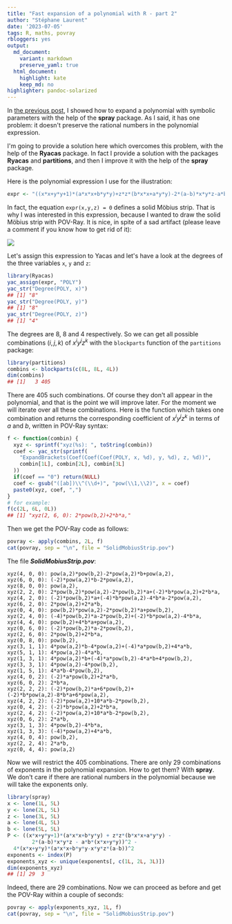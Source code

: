 ```yaml
---
title: "Fast expansion of a polynomial with R - part 2"
author: "Stéphane Laurent"
date: '2023-07-05'
tags: R, maths, povray
rbloggers: yes
output:
  md_document:
    variant: markdown
    preserve_yaml: true
  html_document:
    highlight: kate
    keep_md: no
highlighter: pandoc-solarized
---
```


In [the previous
post](https://laustep.github.io/stlahblog/posts/expandPolynomialWithSpray.html),
I showed how to expand a polynomial with symbolic parameters with the
help of the **spray** package. As I said, it has one problem: it doesn't
preserve the rational numbers in the polynomial expression.

I'm going to provide a solution here which overcomes this problem, with
the help of the **Ryacas** package. In fact I provide a solution with
the packages **Ryacas** and **partitions**, and then I improve it with
the help of the **spray** package.

Here is the polynomial expression I use for the illustration:

``` r
expr <- "((x*x+y*y+1)*(a*x*x+b*y*y)+z*z*(b*x*x+a*y*y)-2*(a-b)*x*y*z-a*b*(x*x+y*y))^2-4*(x*x+y*y)*(a*x*x+b*y*y-x*y*z*(a-b))^2"
```

In fact, the equation `expr(x,y,z) = 0` defines a solid Möbius strip.
That is why I was interested in this expression, because I wanted to
draw the solid Möbius strip with POV-Ray. It is nice, in spite of a sad
artifact (please leave a comment if you know how to get rid of it):

![](./figures/SolidMobiusStrip_POV.gif)

Let's assign this expression to Yacas and let's have a look at the
degrees of the three variables `x`, `y` and `z`:

``` r
library(Ryacas)
yac_assign(expr, "POLY")
yac_str("Degree(POLY, x)")
## [1] "8"
yac_str("Degree(POLY, y)")
## [1] "8"
yac_str("Degree(POLY, z)")
## [1] "4"
```

The degrees are 8, 8 and 4 respectively. So we can get all possible
combinations $(i,j,k)$ of $x^iy^jz^k$ with the `blockparts` function of
the `partitions` package:

``` r
library(partitions)
combins <- blockparts(c(8L, 8L, 4L))
dim(combins)
## [1]   3 405
```

There are $405$ such combinations. Of course they don't all appear in
the polynomial, and that is the point we will improve later. For the
moment we will iterate over all these combinations. Here is the function
which takes one combination and returns the corresponding coefficient of
$x^iy^jz^k$ in terms of $a$ and $b$, written in POV-Ray syntax:

``` r
f <- function(combin) {
  xyz <- sprintf("xyz(%s): ", toString(combin))
  coef <- yac_str(sprintf(
    "ExpandBrackets(Coef(Coef(Coef(POLY, x, %d), y, %d), z, %d))",
    combin[1L], combin[2L], combin[3L]
  ))
  if(coef == "0") return(NULL)
  coef <- gsub("([ab])\\^(\\d+)", "pow(\\1,\\2)", x = coef)
  paste0(xyz, coef, ",")
}
# for example:
f(c(2L, 6L, 0L))
## [1] "xyz(2, 6, 0): 2*pow(b,2)+2*b*a,"
```

Then we get the POV-Ray code as follows:

``` r
povray <- apply(combins, 2L, f)
cat(povray, sep = "\n", file = "SolidMobiusStrip.pov")
```

The file ***SolidMobiusStrip.pov***:

``` {.povray .numberLines}
xyz(4, 0, 0): pow(a,2)*pow(b,2)-2*pow(a,2)*b+pow(a,2),
xyz(6, 0, 0): (-2)*pow(a,2)*b-2*pow(a,2),
xyz(8, 0, 0): pow(a,2),
xyz(2, 2, 0): 2*pow(b,2)*pow(a,2)-2*pow(b,2)*a+(-2)*b*pow(a,2)+2*b*a,
xyz(4, 2, 0): (-2)*pow(b,2)*a+(-4)*b*pow(a,2)-4*b*a-2*pow(a,2),
xyz(6, 2, 0): 2*pow(a,2)+2*a*b,
xyz(0, 4, 0): pow(b,2)*pow(a,2)-2*pow(b,2)*a+pow(b,2),
xyz(2, 4, 0): (-4)*pow(b,2)*a-2*pow(b,2)+(-2)*b*pow(a,2)-4*b*a,
xyz(4, 4, 0): pow(b,2)+4*b*a+pow(a,2),
xyz(0, 6, 0): (-2)*pow(b,2)*a-2*pow(b,2),
xyz(2, 6, 0): 2*pow(b,2)+2*b*a,
xyz(0, 8, 0): pow(b,2),
xyz(3, 1, 1): 4*pow(a,2)*b-4*pow(a,2)+(-4)*a*pow(b,2)+4*a*b,
xyz(5, 1, 1): 4*pow(a,2)-4*a*b,
xyz(1, 3, 1): 4*pow(a,2)*b+(-4)*a*pow(b,2)-4*a*b+4*pow(b,2),
xyz(3, 3, 1): 4*pow(a,2)-4*pow(b,2),
xyz(1, 5, 1): 4*a*b-4*pow(b,2),
xyz(4, 0, 2): (-2)*a*pow(b,2)+2*a*b,
xyz(6, 0, 2): 2*b*a,
xyz(2, 2, 2): (-2)*pow(b,2)*a+6*pow(b,2)+(-2)*b*pow(a,2)-8*b*a+6*pow(a,2),
xyz(4, 2, 2): (-2)*pow(a,2)+10*a*b-2*pow(b,2),
xyz(0, 4, 2): (-2)*b*pow(a,2)+2*b*a,
xyz(2, 4, 2): (-2)*pow(a,2)+10*a*b-2*pow(b,2),
xyz(0, 6, 2): 2*a*b,
xyz(3, 1, 3): 4*pow(b,2)-4*b*a,
xyz(1, 3, 3): (-4)*pow(a,2)+4*a*b,
xyz(4, 0, 4): pow(b,2),
xyz(2, 2, 4): 2*a*b,
xyz(0, 4, 4): pow(a,2)
```

Now we will restrict the $405$ combinations. There are only $29$
combinations of exponents in the polynomial expansion. How to get them?
With **spray**. We don't care if there are rational numbers in the
polynomial because we will take the exponents only.

``` r
library(spray)
x <- lone(1L, 5L)
y <- lone(2L, 5L)
z <- lone(3L, 5L)
a <- lone(4L, 5L)
b <- lone(5L, 5L)
P <- ((x*x+y*y+1)*(a*x*x+b*y*y) + z*z*(b*x*x+a*y*y) - 
        2*(a-b)*x*y*z - a*b*(x*x+y*y))^2 - 
  4*(x*x+y*y)*(a*x*x+b*y*y-x*y*z*(a-b))^2
exponents <- index(P)
exponents_xyz <- unique(exponents[, c(1L, 2L, 3L)])
dim(exponents_xyz)
## [1] 29  3
```

Indeed, there are $29$ combinations. Now we can proceed as before and
get the POV-Ray within a couple of seconds:

``` r
povray <- apply(exponents_xyz, 1L, f)
cat(povray, sep = "\n", file = "SolidMobiusStrip.pov")
```
